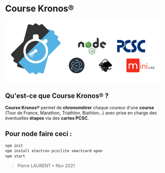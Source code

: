 # Course Kronos®
![](/Inkscape/readmesf.png)
## Qu'est-ce que **Course Kronos®** ?
**Course Kronos®** permet de **chronométrer** chaque coureur d'une **course** (Tour de France, Marathon, Triathlon, Biathlon...) avec prise en charge des éventuelles **étapes** via des **cartes PCSC**.
## Pour node faire ceci :
```bat
npm init
npm install electron pcsclite smartcard open
npm start
```


> Pierre LAURENT • Nov 2021